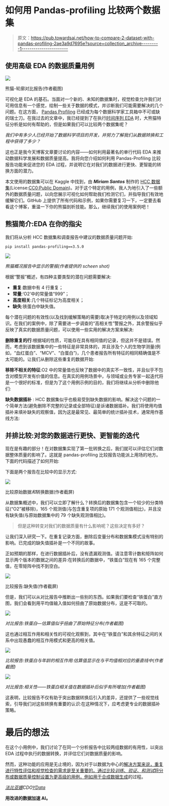# 如何用 Pandas-profiling 比较两个数据集

> 原文：<https://pub.towardsai.net/how-to-compare-2-dataset-with-pandas-profiling-2ae3a9d7695e?source=collection_archive---------1----------------------->

## 使用高级 EDA 的数据质量用例

![](img/908d43e7b2226508195ae7c55d9698bc.png)

熊猫-轮廓对比报告(作者截图)

可视化是 EDA 的基石。当面对一个新的、未知的数据集时，视觉检查允许我们对可用信息有一个感觉，绘制一些关于数据的模式，并诊断我们可能需要解决的几个问题。在这方面， [Pandas Profiling](https://github.com/ydataai/pandas-profiling) 已经成为每个数据科学家工具箱中不可或缺的瑞士刀。在我过去的文章中，我已经提到了在执行[时间序列 EDA](https://medium.com/p/cbb92b3b1913) 时，大熊猫特征分析是如何有帮助的，但是如果我们可以比较两个数据集呢？

*我们中有多少人已经开始了数据科学项目的开发，并努力了解我们从数据转换和工程中获得了多少？*

这也正是我今天博客文章要讨论的内容——如何利用最著名的单行代码 EDA 来推动数据科学发展和数据质量提高。我将向您介绍如何利用 Pandas-Profiling 比较报告功能来促进您的 EDA 过程，并说明它在对我们的数据进行更快、更智能的转换方面的潜力。

本文使用的数据集可以在 Kaggle 中找到，由 ***Miriam Santos*** 制作的 [HCC 数据集](https://www.kaggle.com/datasets/mrsantos/hcc-dataset)(License:[CC0:Public Domain](https://creativecommons.org/publicdomain/zero/1.0/))。对于这个特定的用例，我人为地引入了一些额外的数据质量问题，以向您展示可视化如何帮助我们检测它们，并指导我们有效地缓解它们。GitHub 上提供了所有代码和示例，如果你需要复习一下，一定要去看看这个博客，重温一下你的熊猫剖析技能。那么，继续我们的使用案例吧！

## 熊猫简介:EDA 在你的指尖

我们将从分析 HCC 数据集和调查报告中建议的数据质量问题开始:

```
pip install pandas-profiling==3.5.0
```

![](img/ae50d60db610f9a529e637d4117f9b6e.png)

*熊猫概况报告中显示的警报(作者提供的 scheen shot)*

根据“警报”概述，有四种主要类型的潜在问题需要解决:

*   **重复**:数据中有 4 行重复；
*   **常量**:‘O2’中的常量值“999”；
*   **高度相关**:几个特征标记为高度相关；
*   **缺失**:铁蛋白中缺失值。

每个潜在问题的有效性(以及找到缓解策略的需要)取决于特定的用例以及领域知识。在我们的案例中，除了需要进一步调查的“高相关性”警报之外，其余警报似乎反映了真实的数据质量问题，可以使用一些实用的解决方案来解决:

**删除重复的行**:根据域的性质，可能存在具有相同值的记录，但这并不是错误。然而，考虑到该数据集中的一些特征是非常具体的，并且涉及个人的生物学测量(例如，“血红蛋白”、“MCV”、“白蛋白”)，几个患者报告所有特征的相同精确值是不太可能的。让我们从删除这些重复的数据开始:

**移除不相关的特征**:O2 中的常量值也反映了数据中的真实不一致性，并且似乎不包含对模型开发有价值的信息。在真实的用例场景中，与领域或业务专家一起迭代将是一个很好的标准，但是为了这个用例示例的目的，我们将继续从分析中删除他们:

**缺失数据插补** : HCC 数据集似乎也极易受到缺失数据的影响。解决这个问题的一个简单方法(避免删除不完整的记录或全部特征)是诉诸数据插补。我们将使用均值插补来填补缺失的观察值，因为这是最常见、最简单的统计插补技术，通常用作基线方法:

## **并排比较:对您的数据进行更快、更智能的迭代**

现在是有趣的部分！在对数据集实现了第一批转换之后，我们就可以评估它们对数据整体质量的影响了。这就是 pandas-profiling 比较报告功能派上用场的地方。下面的代码描述了如何开始:

下面是两个报告在比较中的显示方式:

![](img/3ea1212287fc0e670dd73dfafda0e5a9.png)

比较原始数据*和*转换数据(作者截屏)

从数据集概述中，我们可以立即了解什么？转换后的数据集包含一个较少的分类特征(“O2”被移除)，165 个观测值(与包含重复项的原始 171 个观测值相比)，并且没有缺失值(与原始数据集中的 79 个缺失观测值相比)。

> 但是这种转变对我们的数据质量有什么影响呢？这些决定有多好？

让我们深入研究一下。在重复记录方面，删除后变量分布和数据集模式没有特别的影响。已完成的缺失值插补是一个不同的故事。

正如预期的那样，在进行数据插补后，没有遗漏观测值。请注意零计数和矩阵如何显示两个版本的数据之间的差异:在转换后的数据中，“铁蛋白”现在有 165 个完整值，在零矩阵中找不到空白。

![](img/68634b77f68ed5add4765bb07964f784.png)

比较报告:缺失值(作者截屏)

但是，我们可以从对比报告中推断出一些别的东西。如果我们要检查“铁蛋白”直方图，我们会看到用平均值输入值如何扭曲了原始数据分布，这是不可取的。

![](img/314743faea1de846a04e97c3d886812f.png)

*对比报告:铁蛋白—估算值似乎扭曲了原始特征分布(作者截图)*

这也通过相互作用和相关性的可视化观察到，其中在“铁蛋白”和其余特征之间的关系中出现愚蠢的相互作用模式和更高的相关值。

![](img/0dd5fe54724871bad6c0e4df18774503.png)

*比较报告:铁蛋白与年龄的相互作用:估算值显示在与平均值相对应的垂直线中(作者截图)*

![](img/c32d401b523686da72428bb45d593609.png)

*对比报告:相关性——铁蛋白相关值在数据插补后似乎有所增加(作者截图)*

这表明，比较报告不仅有助于突出数据转换后引入的差异，还提供了一些视觉线索，引导我们对这些转换有重要的认识:在这种情况下，应考虑更专业的数据插补策略。

# 最后的想法

在这个小用例中，我们讨论了在同一个分析报告中比较两组数据的有用性，以突出 EDA 过程中执行的数据转换，并评估它们对数据质量的影响。

然而，这种功能的应用是无止境的，因为对于以数据为中心的[解决方案来说，重复进行特性评估和视觉检查的需求是至关重要的。通过比较*训练*、*验证、*和*测试*将分布或数据质量控制设置为更高级的用例，例如用于](https://medium.com/ydata-ai/why-adopting-the-data-centric-paradigm-of-ai-development-11129f74bdf4)[合成数据生成](https://github.com/ydataai/ydata-synthetic)的过程。

[*法比亚娜*](https://www.linkedin.com/in/fabiana-clemente/)*CDO*[*YData*](https://ydata.ai/?utm_source=medium&utm_medium=signature&utm_campaign=blog)

**用改进的数据加速 AI。**